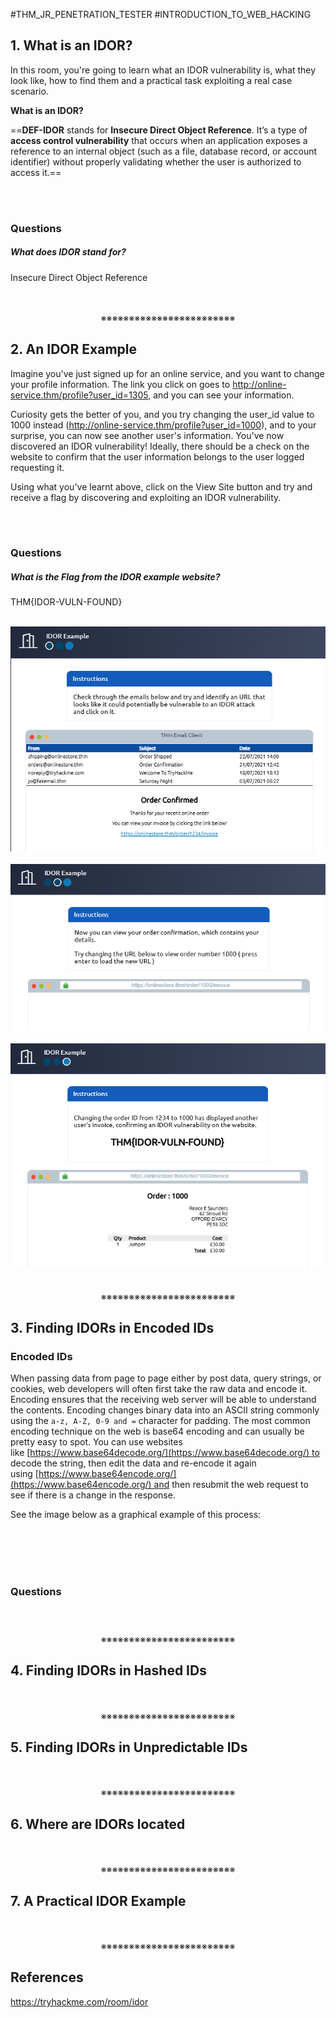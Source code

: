 #THM_JR_PENETRATION_TESTER #INTRODUCTION_TO_WEB_HACKING 

## 1. What is an IDOR?

In this room, you're going to learn what an IDOR vulnerability is, what they look like, how to find them and a practical task exploiting a real case scenario.

**What is an IDOR?**  

==**DEF-IDOR** stands for **Insecure Direct Object Reference**. It’s a type of **access control vulnerability** that occurs when an application exposes a reference to an internal object (such as a file, database record, or account identifier) without properly validating whether the user is authorized to access it.==
<div>
<br>
<br>
</div>

### Questions

##### What does IDOR stand for?
Insecure Direct Object Reference
<div align="center">
<br>
<br>
※※※※※※※※※※※※※※※※※※※※※※※※
<br>
</div>
<!-- PAGE BREAK -->
<div style="page-break-after: always;"></div>

## 2. An IDOR Example

Imagine you've just signed up for an online service, and you want to change your profile information. The link you click on goes to http://online-service.thm/profile?user_id=1305, and you can see your information.  
  
Curiosity gets the better of you, and you try changing the user_id value to 1000 instead (http://online-service.thm/profile?user_id=1000), and to your surprise, you can now see another user's information. You've now discovered an IDOR vulnerability! Ideally, there should be a check on the website to confirm that the user information belongs to the user logged requesting it.  
  
Using what you've learnt above, click on the View Site button and try and receive a flag by discovering and exploiting an IDOR vulnerability.
<div>
<br>
<br>
</div>

### Questions

##### What is the Flag from the IDOR example website?
THM{IDOR-VULN-FOUND}

<div align="center"><br><img src="Pasted image 20250901155557.png"></div>
<div align="center"><br><img src="Pasted image 20250901155645.png"></div>
<div align="center"><br><img src="Pasted image 20250901155724.png"></div>
<div align="center">
<br>
<br>
※※※※※※※※※※※※※※※※※※※※※※※※
<br>
</div>
<!-- PAGE BREAK -->
<div style="page-break-after: always;"></div>

## 3. Finding IDORs in Encoded IDs

### Encoded IDs

When passing data from page to page either by post data, query strings, or cookies, web developers will often first take the raw data and encode it. Encoding ensures that the receiving web server will be able to understand the contents. Encoding changes binary data into an ASCII string commonly using the `a-z, A-Z, 0-9 and =` character for padding. The most common encoding technique on the web is base64 encoding and can usually be pretty easy to spot. You can use websites like [https://www.base64decode.org/](https://www.base64decode.org/) to decode the string, then edit the data and re-encode it again using [https://www.base64encode.org/](https://www.base64encode.org/) and then resubmit the web request to see if there is a change in the response.  
  
See the image below as a graphical example of this process:  
<div align="center"><br><img src=""></div>
<div>
<br>
<br>
</div>

### Questions

##### 
<div align="center">
<br>
<br>
※※※※※※※※※※※※※※※※※※※※※※※※
<br>
</div>
<!-- PAGE BREAK -->
<div style="page-break-after: always;"></div>

## 4. Finding IDORs in Hashed IDs
<div align="center">
<br>
<br>
※※※※※※※※※※※※※※※※※※※※※※※※
<br>
</div>
<!-- PAGE BREAK -->
<div style="page-break-after: always;"></div>

## 5. Finding IDORs in Unpredictable IDs
<div align="center">
<br>
<br>
※※※※※※※※※※※※※※※※※※※※※※※※
<br>
</div>
<!-- PAGE BREAK -->
<div style="page-break-after: always;"></div>

## 6. Where are IDORs located
<div align="center">
<br>
<br>
※※※※※※※※※※※※※※※※※※※※※※※※
<br>
</div>
<!-- PAGE BREAK -->
<div style="page-break-after: always;"></div>

## 7. A Practical IDOR Example
<div align="center">
<br>
<br>
※※※※※※※※※※※※※※※※※※※※※※※※
<br>
</div>
<!-- PAGE BREAK -->
<div style="page-break-after: always;"></div>

## References

https://tryhackme.com/room/idor